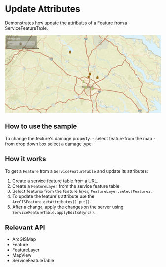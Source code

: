 <h1>Update Attributes</h1>

<p>Demonstrates how update the attributes of a Feature from a ServiceFeatureTable.</p>

<p><img src="UpdateAttributes.gif"/></p>

<h2>How to use the sample</h2>

<p>To change the feature's damage property.
  - select feature from the map
  - from drop down box select a damage type</p>

<h2>How it works</h2>

<p>To get a <code>Feature</code> from a <code>ServiceFeatureTable</code> and update its attributes:</p>

<ol>
  <li>Create a service feature table from a URL.</li>
  <li>Create a <code>FeatureLayer</code> from the service feature table.</li>
  <li>Select features from the feature layer, <code>FeatureLayer.selectFeatures</code>.</li>
  <li>To update the feature's attribute use the <code>ArcGISFeature.getAttributes().put()</code>.</li>
  <li>After a change, apply the changes on the server using <code>ServiceFeatureTable.applyEditsAsync()</code>.</li>
</ol>

<h2>Relevant API</h2>

<ul>
  <li>ArcGISMap</li>
  <li>Feature</li>
  <li>FeatureLayer</li>
  <li>MapView</li>
  <li>ServiceFeatureTable</li>
</ul>
